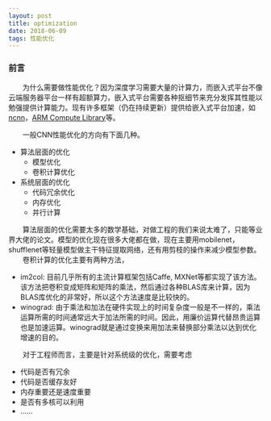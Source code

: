 ```yaml
---
layout: post
title: optimization
date: 2018-06-09
tags: 性能优化
---
```


### 前言

&#8195;&#8195;为什么需要做性能优化？因为深度学习需要大量的计算力，而嵌入式平台不像云端服务器平台一样有超额算力，嵌入式平台需要各种抠细节来充分发挥其性能以勉强提供计算能力。现有许多框架（仍在持续更新）提供给嵌入式平台加速，如[ncnn](https://github.com/Tencent/ncnn)，[ARM Compute Library](https://github.com/ARM-software/ComputeLibrary)等。


&#8195;&#8195;一般CNN性能优化的方向有下面几种。 
- 算法层面的优化
    - 模型优化
    - 卷积计算优化
- 系统层面的优化
    - 代码冗余优化
    - 内存优化
    - 并行计算

&#8195;&#8195;算法层面的优化需要太多的数学基础，对做工程的我们来说太难了，只能等业界大佬的论文。模型的优化现在很多大佬都在做，现在主要用mobilenet，shufflenet等轻量模型做主干特征提取网络，还有用剪枝的操作来减少模型参数。  
&#8195;&#8195;卷积计算的优化主要有两种方法，
- im2col: 目前几乎所有的主流计算框架包括Caffe, MXNet等都实现了该方法。该方法把卷积变成矩阵和矩阵的乘法，然后通过各种BLAS库来计算，因为BLAS库优化的非常好，所以这个方法速度是比较快的。
- winograd: 由于乘法和加法在硬件实现上的时间复杂度一般是不一样的，乘法运算所需的时间通常远大于加法所需的时间。因此，用廉价运算代替昂贵运算也是加速运算。winograd就是通过变换来用加法来替换部分乘法以达到优化增速的目的。

&#8195;&#8195;对于工程师而言，主要是针对系统级的优化，需要考虑  
- 代码是否有冗余
- 代码是否缓存友好
- 内存重要还是速度重要
- 是否有多核可以利用
- ……

### 
